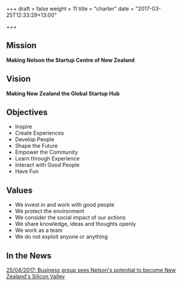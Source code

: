 +++
draft = false
weight = 11
title = "charter"
date = "2017-03-25T12:33:29+13:00"

+++

## Mission
**Making Nelson the Startup Centre of New Zealand**

## Vision 
**Making New Zealand the Global Startup Hub**

## Objectives

* Inspire
* Create Experiences
* Develop People
* Shape the Future
* Empower the Community
* Learn through Experience
* Interact with Good People
* Have Fun

## Values

* We invest in and work with good people
* We protect the environment
* We consider the social impact of our actions
* We share knowledge, ideas and thoughts openly
* We work as a team
* We do not exploit anyone or anything

## In the News

[25/04/2017: Business group sees Nelson's potential to become New Zealand's Silicon Valley](http://www.stuff.co.nz/business/better-business/91875661/business-group-sees-nelsons-potential-to-become-new-zealands-silicon-valley)
